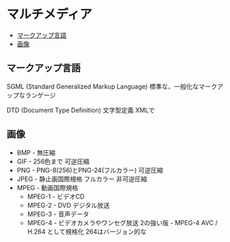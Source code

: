 # マルチメディア

- [マークアップ言語](#マークアップ言語)
- [画像](#画像)

## マークアップ言語

SGML (Standard Generalized Markup Language)
標準な、一般化なマークアップなランゲージ

DTD (Document Type Definition)
文字型定義 XMLで

## 画像
* BMP
\- 無圧縮
* GIF
\- 256色まで 可逆圧縮
* PNG
\- PNG-8(256)とPNG-24(フルカラー) 可逆圧縮
* JPEG
\- 静止画国際規格 フルカラー 非可逆圧縮
* MPEG
\- 動画国際規格
  * MPEG-1
  \- ビデオCD
  * MPEG-2
  \- DVD デジタル放送
  * MPEG-3
  \- 音声データ
  * MPEG-4
  \- ビデオカメラやワンセグ放送 2の強い版
  \- MPEG-4 AVC / H.264 として規格化 264はバージョン的な